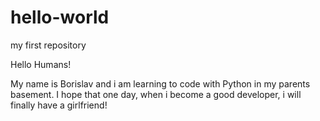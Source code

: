 # hello-world
my first repository

Hello Humans!

My name is Borislav and i am learning to code with Python in my parents basement.
I hope that one day, when i become a good developer, i will finally have a girlfriend!
